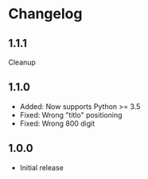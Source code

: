 # Changelog

## 1.1.1

Cleanup

## 1.1.0

- Added: Now supports Python >= 3.5
- Fixed: Wrong "titlo" positioning
- Fixed: Wrong 800 digit


## 1.0.0

- Initial release